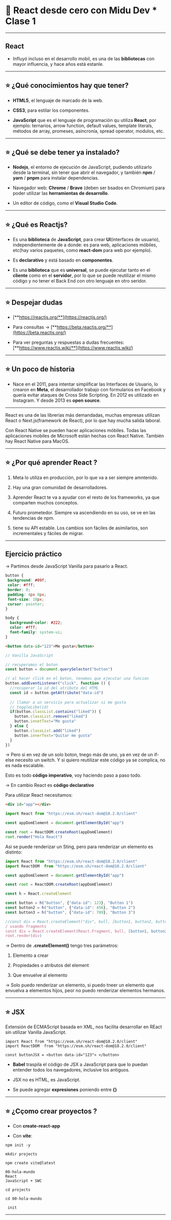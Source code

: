 # :book: React desde cero con Midu Dev *  Clase 1

---

## React 

- Influyó incluso en el desarrollo mobil, es una de las **bibliotecas** con mayor influencia, y hace años está estanle.

---

## :star: ¿Qué conocimientos hay que tener?

- **HTML5**, el lenguaje de marcado de la web.

- **CSS3**, para estilar los componentes.

- **JavaScript** que es el lenguaje de programación qu utiliza **React**, por ejemplo: ternarios, arrow function, default values, template literals, métodos de array, promeses, asincronía, spread operator, modulos, etc.

---

## :star: ¿Qué se debe tener ya instalado?

- **Nodejs**, el entorno de ejecución de JavaScript, pudiendo utilizarlo desde la terminal, sin tener que abrir el navegador, y también **npm** / **yarn** / **pnpm** para instalar dependencias.

- Navegador web: **Chrome** / **Brave** (deben ser bsados en Chromium) para poder utilizar las **herramientas de desarrollo**.

- Un editor de código, como el **Visual Studio Code**.

---

## :star: ¿Qué es Reactjs?

- Es una **biblioteca** de **JavaScript**, para crear **UI**(interfaces de usuario), independientemente de a donde: es para web, aplicaciones móbiles, etc(hay varios paquetes, como **react-dom** para web por ejemplo).

- Es **declarativo** y está basado en **componentes**.

- Es una **biblioteca** que es **universal**, se puede ejecutar tanto en el **cliente** como en el **servidor**, por lo que se puede reutilizar el mismo código y no tener el Back End con otro lenguaje en otro seridor.

---

## :star: Despejar dudas

- [**https://reactjs.org/**](https://reactjs.org/)

- Para consultas -> [**https://beta.reactjs.org/**](https://beta.reactjs.org/)

- Para ver preguntas y respuestas a dudas frecuentes: [**https://www.reactjs.wiki/**](https://www.reactjs.wiki/)

---

## :star: Un poco de historia

- Nace en el 2011, para intentar simplificar las Interfaces de Usuario, lo crearon en **Meta**, el desarrollador trabajo con formularios en Facebook y quería evitar ataques de Cross Side Scripting. En 2012 es utilizado en Instagram. Y desde 2013 es **open source**.

---

React es una de las librerías más demandadas, muchas empresas utilizan React o Next.js(framework de React), por lo que hay mucha salida laboral.

Con React Native se pueden hacer aplicaciones móbiles. Todas las aplicaciones mobiles de Microsoft están hechas con React Native. También hay React Native para MacOS.

---

## :star: ¿Por qué aprender React ?

1. Meta lo utiliza en producción, por lo que va a ser siempre amntenido.

2. Hay una gran comunidad de desarrolladores.

3. Aprender React te va a ayudar con el resto de los frameworks, ya que comparten muchos conceptos.

4. Futuro prometedor. Siempre va ascendiendo en su uso, se ve en las tendencias de npm.

5. tiene su API estable. Los cambios son fáciles de asimilarlos, son incrementales y fáciles de migrar.

---

## Ejercicio práctico

-> Partimos desde JavaScript Vanilla para pasarlo a React.


```CSS
button {
 background: #09f;
 color: #fff;
 border: 0;
 padding: 4px 8px;
 font-size: 18px;
 cursor: pointer;
}

body {
  background-color: #222;
  color: #fff;
  font-family: system-ui;
}
```

```HTML
<button data-id="123">Me gusta</button>
```

```JavaScript
// Vanilla JavaScript

// recuperamos el boton
const button = document.querySelector("button")

// al hacer click en el boton, tenemos que ejecutar una funcion
button.addEventListener("click", function () {
  //recuperar la id del atributo del HTML
  const id = button.getAttribute("data-id")
  
  // llamar a un servicio para actualizar si me gusta
  // toggleLike(id)
  if(button.classList.contains("liked")) {
    button.classList.remove("liked")
    button.innetText="Me gusta"
  } else {
    button.classList.add("liked")
    button.innerText="Quitar me gusta"
  }
})
```

-> Pero si en vez de un solo boton, tnego más de uno, ya en vez de un if-else necesito un switch. Y si quiero reutilizar este código ya se complica, no es nada escalable.

Esto es todo **código imperativo**, voy haciendo paso a paso todo.

-> En cambio React es **código declarativo**

Para utilizar React necesitamos:

```HTML
<div id="app"></div>
```

```JavaScript
import React from "https://esm.sh/react-dom@18.2.0/client"

const appDomElement = document.getElementById("app")

const root = ReactDOM.createRoot(appDomElement)
root.render("Hola React")
```

Asi se puede renderizar un Sting, pero para renderizar un elemento es distinto:

```JavaScript
import React from "https://esm.sh/react-dom@18.2.0/client"
import ReactDOM  from "https://esm.sh/react-dom@18.2.0/client"

const appDomElement = document.getElementById("app")

const root = ReactDOM.createRoot(appDomElement)

const h = React.createElement

const button = h("button", {"data-id": 123}, "Button 1")
const button2 = h("button", {"data-id": 456}, "Button 2")
const button3 = h("button", {"data-id": 789}, "Button 3")

//const div = React.createElement("div", bull, [button1, button2, button3])
/ usando fragments
const div = React.createElement(React.Fragment, bull, [button1, button2, button3])
root.render(div)
```

-> Dentro de **.createElement()** tengo tres parámetros:

1. Elemento a crear

2. Propiedades o atributos del element

3. Que envuelve al elemento

-> Solo puedo renderizar un elemento, si puedo tneer un elemento que envuelva a elementos hijos, peor no puedo renderizar elementos hermanos.

---

## :star: JSX

Extensión de ECMAScript basada en XML, nos facilita desarrollar en REact sin utilizar Vanilla JavaScript.

```JSX
import React from "https://esm.sh/react-dom@18.2.0/client"
import ReactDOM  from "https://esm.sh/react-dom@18.2.0/client"

const buttonJSX = <button data-id="123"> </button>
```

- **Babel** traspila el código de JSX a JavaScript para que lo puedan entender todos los navegadores, inclusive los antiguos.

- JSX no es HTML, es JavaScript.

- Se puede agregar **expresiones** poniendo entre **{}**

---

## :star: ¿Cçomo crear proyectos ?

- Con **create-react-app**

- Con **vite**:

```npm init -y```

```mkdir projects```

```npm create vite@latest```

```
00-hola-mundo
React
JavaScript + SWC
```

```cd projects```

```cd 00-hola-mundo```

``` init```




---
